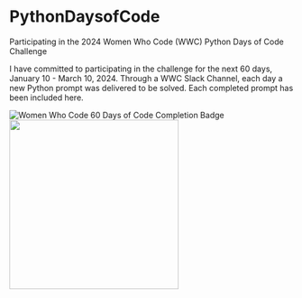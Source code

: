 # PythonDaysofCode
Participating in the 2024 Women Who Code (WWC) Python Days of Code Challenge

I have committed to participating in the challenge for the next 60 days, January 10 - March 10, 2024.
Through a WWC Slack Channel, each day a new Python prompt was delivered to be solved.
Each completed prompt has been included here.

![Women Who Code 60 Days of Code Completion Badge](https://github.com/adomanico001/PythonDaysofCode/assets/102832335/83043ef3-6344-4fc7-a0d1-4c505642b64c)
<img src="[https://i.imgur.com/ZWnhY9T.png](https://github.com/adomanico001/PythonDaysofCode/assets/102832335/83043ef3-6344-4fc7-a0d1-4c505642b64c)https://github.com/adomanico001/PythonDaysofCode/assets/102832335/83043ef3-6344-4fc7-a0d1-4c505642b64c" width="300" height="300">
